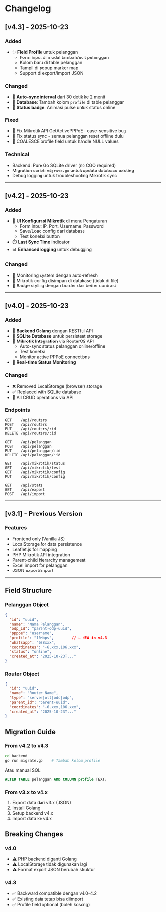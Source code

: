 # Changelog

## [v4.3] - 2025-10-23

### Added
- ✨ **Field Profile** untuk pelanggan
  - Form input di modal tambah/edit pelanggan
  - Kolom baru di table pelanggan
  - Tampil di popup marker map
  - Support di export/import JSON

### Changed
- 🔄 **Auto-sync interval** dari 30 detik ke 2 menit
- 💾 **Database**: Tambah kolom `profile` di table pelanggan
- 🎨 **Status badge**: Animasi pulse untuk status online

### Fixed
- 🐛 Fix Mikrotik API GetActivePPPoE - case-sensitive bug
- 🐛 Fix status sync - semua pelanggan reset offline dulu
- 🐛 COALESCE profile field untuk handle NULL values

### Technical
- Backend: Pure Go SQLite driver (no CGO required)
- Migration script: `migrate.go` untuk update database existing
- Debug logging untuk troubleshooting Mikrotik sync

---

## [v4.2] - 2025-10-23

### Added
- 🔧 **UI Konfigurasi Mikrotik** di menu Pengaturan
  - Form input IP, Port, Username, Password
  - Save/Load config dari database
  - Test koneksi button
- ⏱️ **Last Sync Time** indicator
- 📊 **Enhanced logging** untuk debugging

### Changed
- 🔄 Monitoring system dengan auto-refresh
- 💾 Mikrotik config disimpan di database (tidak di file)
- 🎨 Badge styling dengan border dan better contrast

---

## [v4.0] - 2025-10-23

### Added
- 🚀 **Backend Golang** dengan RESTful API
- 💾 **SQLite Database** untuk persistent storage
- 🔌 **Mikrotik Integration** via RouterOS API
  - Auto-sync status pelanggan online/offline
  - Test koneksi
  - Monitor active PPPoE connections
- 📡 **Real-time Status Monitoring**

### Changed
- ❌ Removed LocalStorage (browser) storage
- ✅ Replaced with SQLite database
- 🔄 All CRUD operations via API

### Endpoints
```
GET    /api/routers
POST   /api/routers
PUT    /api/routers/:id
DELETE /api/routers/:id

GET    /api/pelanggan
POST   /api/pelanggan
PUT    /api/pelanggan/:id
DELETE /api/pelanggan/:id

GET    /api/mikrotik/status
GET    /api/mikrotik/test
GET    /api/mikrotik/config
PUT    /api/mikrotik/config

GET    /api/stats
GET    /api/export
POST   /api/import
```

---

## [v3.1] - Previous Version

### Features
- Frontend only (Vanilla JS)
- LocalStorage for data persistence
- Leaflet.js for mapping
- PHP Mikrotik API integration
- Parent-child hierarchy management
- Excel import for pelanggan
- JSON export/import

---

## Field Structure

### Pelanggan Object
```json
{
  "id": "uuid",
  "name": "Nama Pelanggan",
  "odp_id": "parent-odp-uuid",
  "pppoe": "username",
  "profile": "10Mbps",        // ← NEW in v4.3
  "whatsapp": "628xxx",
  "coordinates": "-6.xxx,106.xxx",
  "status": "online",
  "created_at": "2025-10-23T..."
}
```

### Router Object
```json
{
  "id": "uuid",
  "name": "Router Name",
  "type": "server|olt|odc|odp",
  "parent_id": "parent-uuid",
  "coordinates": "-6.xxx,106.xxx",
  "created_at": "2025-10-23T..."
}
```

## Migration Guide

### From v4.2 to v4.3
```bash
cd backend
go run migrate.go    # Tambah kolom profile
```

Atau manual SQL:
```sql
ALTER TABLE pelanggan ADD COLUMN profile TEXT;
```

### From v3.x to v4.x
1. Export data dari v3.x (JSON)
2. Install Golang
3. Setup backend v4.x
4. Import data ke v4.x

## Breaking Changes

### v4.0
- ⚠️ PHP backend diganti Golang
- ⚠️ LocalStorage tidak digunakan lagi
- ⚠️ Format export JSON berubah struktur

### v4.3
- ✅ Backward compatible dengan v4.0-4.2
- ✅ Existing data tetap bisa diimport
- ✅ Profile field optional (boleh kosong)
